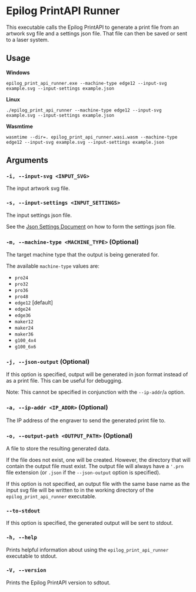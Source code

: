 # **Epilog PrintAPI Runner**

This executable calls the Epilog PrintAPI to generate a print file from an artwork svg file and a settings json file. That file can then be saved or sent to a laser system.

## Usage

**Windows**

```
epilog_print_api_runner.exe --machine-type edge12 --input-svg example.svg --input-settings example.json
```

**Linux**

```
./epilog_print_api_runner --machine-type edge12 --input-svg example.svg --input-settings example.json
```

**Wasmtime**

```
wasmtime --dir=. epilog_print_api_runner.wasi.wasm --machine-type edge12 --input-svg example.svg --input-settings example.json
```

## Arguments

### `-i, --input-svg <INPUT_SVG>`

The input artwork svg file.

### `-s, --input-settings <INPUT_SETTINGS>`

The input settings json file.

See the [Json Settings Document](../JSON_SETTINGS.md) on how to form the settings json file.

### `-m, --machine-type <MACHINE_TYPE>` (Optional)

The target machine type that the output is being generated for.

The available `machine-type` values are:
- `pro24`
- `pro32`
- `pro36`
- `pro48`
- `edge12` [default]
- `edge24`
- `edge36`
- `maker12`
- `maker24`
- `maker36`
- `g100_4x4`
- `g100_6x6`

### `-j, --json-output` (Optional)

If this option is specified, output will be generated in json format instead of as a print file. This can be useful for debugging.

Note: This cannot be specified in conjunction with the `--ip-addr`/`a` option.

### `-a, --ip-addr <IP_ADDR>` (Optional)

The IP address of the engraver to send the generated print file to.

### `-o, --output-path <OUTPUT_PATH>` (Optional)

A file to store the resulting generated data.

If the file does not exist, one will be created. However, the directory that will contain the output file must exist. The output file will always have a `'.prn` file extension (or `.json` if the `--json-output` option is specified).

If this option is not specified, an output file with the same base name as the input svg file will be written to in the working directory of the `epilog_print_api_runner` executable.

### `--to-stdout`

If this option is specified, the generated output will be sent to stdout.

### `-h, --help`

Prints helpful information about using the `epilog_print_api_runner` executable to stdout.

### `-V, --version`

Prints the Epilog PrintAPI version to sdtout.
